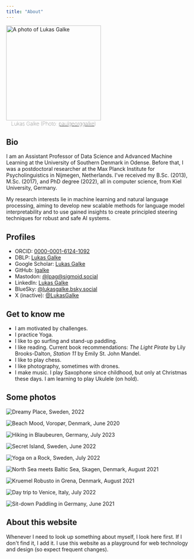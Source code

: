 ```yaml
---
title: "About"
---
```


 <figure style="display: inline-block; margin: 0; max-width: 256px">
<img src="assets/images/2024-08-LGalke-sw-sq-max-full-neutral.jpeg" alt="A photo of Lukas Galke" style="width: 256px; height: 256px; object-fit: cover;"/>
<figcaption style="text-align: center; font-weight: 100;">Lukas Galke (Photo: <a href="https://www.instagram.com/paulgeorggalke/">paulgeorggalke</a>)</figcaption>
</figure>


## Bio


I am an Assistant Professor of Data Science and Advanced Machine Learning at the University of Southern Denmark in Odense. Before that, I was a postdoctoral researcher at the Max Planck Institute for Psycholinguistics in Nijmegen, Netherlands. I've received my B.Sc. (2013), M.Sc. (2017), and PhD degree (2022), all in computer science, from Kiel University, Germany.

My research interests lie in machine learning and natural language processing, aiming to develop new scalable methods for language model interpretability and to use gained insights to create principled steering techniques for robust and safe AI systems.

## Profiles

- ORCID: [0000-0001-6124-1092](https://orcid.org/0000-0001-6124-1092)
- DBLP: [Lukas Galke](https://dblp.org/pid/200/7830.html)
- Google Scholar: [Lukas Galke](https://scholar.google.de/citations?hl=en&pli=1&user=AHGGdYQAAAAJ)
- GitHub: [lgalke](https://github.com/lgalke)
- Mastodon: [@lpag@sigmoid.social](https://sigmoid.social/@lpag)
- LinkedIn: [Lukas Galke](https://www.linkedin.com/in/lukas-galke-8086b0155/)
- BlueSky: [@lukasgalke.bsky.social](https://bsky.app/profile/lukasgalke.bsky.social)
- X (inactive): [@LukasGalke](https://x.com/LukasGalke)

## Get to know me

- I am motivated by challenges.
- I practice Yoga.
- I like to go surfing and stand-up paddling.
- I like reading.  Current book recommendations: *The Light Pirate* by Lily Brooks-Dalton, *Station 11* by Emily St. John Mandel.
- I like to play chess. 
- I like photography, sometimes with drones.
- I make music. I play Saxophone since childhood, but only at Christmas these days. I am learning to play Ukulele (on hold).

## Some photos

![Dreamy Place, Sweden, 2022](assets/images/DC71A997-35F8-476D-BB97-D94680B51897.jpeg)

![Beach Mood, Voropør, Denmark, June 2020](assets/images/2020-07-Denmark-beach-mood-Voropor.jpeg)

![Hiking in Blaubeuren, Germany, July 2023](assets/images/2023-07-Germany_hiking-in-Blaubeuren.jpeg)

![Secret Island, Sweden, June 2022](assets/images/2022-06-Sweden_secret-island_Spatz-1_LG.jpg)

![Yoga on a Rock, Sweden, July 2022](assets/images/2022-07-Sweden_yoga-on-a-rock_Spatz-1_LG.jpg)

![North Sea meets Baltic Sea, Skagen, Denmark, August 2021](assets/images/2021-08-Denmark_North-Sea-meets-Baltic-Sea_LG.jpeg)

![Kruemel Robusto in Grena, Denmark, August 2021](assets/images/2021-08-Denmark-Grena_Kruemel-Robusto_LG.jpeg)

![Day trip to Venice, Italy, July 2022](assets/images/2022-07-Italy_day-trip-to-Venice_LG.jpeg)

![Sit-down Paddling in Germany, June 2021](assets/images/2021-06-Germany-SUP.jpeg)


## About this website 

Whenever I need to look up something about myself, I look here first.  If I don't find it, I add it. I use this website as a playground for web technology and design (so expect frequent changes).
